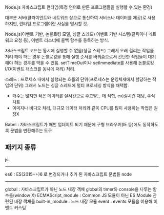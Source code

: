 Node.js 자바스크립트 런타임(특정 언어로 만든 프로그램들을 실행할 수 있는 환경)

대부분 서버(클라이언트와 네트워크 상으로 통신하여 서비스나 데이터를 제공)로 사용하지만, 런타임 프로그램이란 사실을 명시할 것.

Node.js(이벤트 기반, 논블로킹 모델, 싱글 스레드)
이벤트 기반 시스템(클릭이나 네트워크 요청 등), 이벤트 리스너에 콜백 함수를 등록하는 방식.

자바스크립트 코드는 동시에 실행할 수 없음(싱글 스레드)
그래서 오래 걸리는 작업을 처리 해야 하는 경우 논블로킹을 통해 실행 순서를 바꿔줌으로서
간단한 작업들이 대기해야 하는 경우를 막을 수 있음.
setTimeOut이나 setImmediate를 사용해 논블로킹 I/O(이벤트 태스크를 동시에 처리) 처리.

스레드 : 프로세스 내에서 실행되는 흐름의 단위(프로세스는 운영체제에서 할당하는 작업의 단위)
그래서 노드는 싱글 스레드에 멀티 프로세싱 방식을 채택함.
- 개수는 많지만 작은 데이터를 실시간으로 주고받는 데 적합, ex)실시간 채팅, 주식 차트
- 이미지나 비디오 처리, 대규모 데이터 처리와 같이 CPU를 많이 사용하는 작업은 권장X

Babel : 자바스크립트가 매번 업데이트 되기 때문에 구형 브라우저(IE 등)에도 동작하도록 문법을 변환해주는 도구

## 패키지 종류

js
<hr/>
es6 : ES(2015++)6 로 변경되거나 추가 된 자바스크립트 문법들
node
<hr/>
global : 자바스크립트가 아닌 노드 내장 객체 global의 timer와 console을 다루는 함수들(window X)
ECMAScript_module : Common JS 모듈이 아닌 ES Module 관련된 내장 객체들
built-in_module : 노드 내장 모듈
event : events 모듈을 이용해 이벤트 커스텀